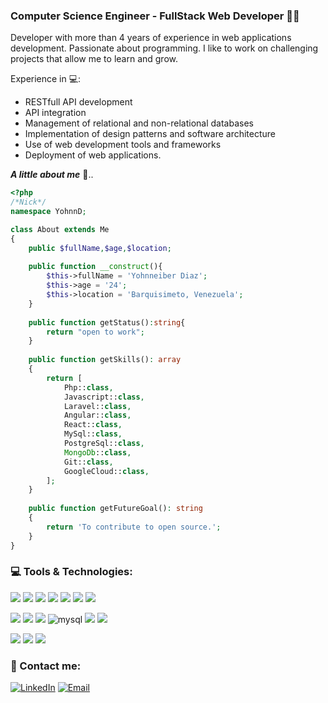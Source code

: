 ### Computer Science Engineer - FullStack Web Developer 🧑‍💻

Developer with more than 4 years of experience in web applications development. Passionate about programming. I like to work on challenging projects that allow me to learn and grow.

Experience in 💻:
* RESTfull API development
* API integration
* Management of relational and non-relational databases
* Implementation of design patterns and software architecture
* Use of web development tools and frameworks
* Deployment of web applications.


_**A little about me**_ 🧐..

```php
<?php
/*Nick*/
namespace YohnnD;

class About extends Me
{
    public $fullName,$age,$location;
   
    public function __construct(){
        $this->fullName = 'Yohnneiber Diaz';
        $this->age = '24';
        $this->location = 'Barquisimeto, Venezuela';
    }
    
    public function getStatus():string{
        return "open to work";
    }
    
    public function getSkills(): array
    {
        return [
            Php::class,
            Javascript::class,
            Laravel::class,
            Angular::class,
            React::class,
            MySql::class,
            PostgreSql::class,
            MongoDb::class,
            Git::class,
            GoogleCloud::class,
        ];
    }
 
    public function getFutureGoal(): string
    {
        return 'To contribute to open source.';
    }
}
```

### 💻 Tools & Technologies:
<img src="https://img.shields.io/badge/HTML5-E34F26?style=for-the-badge&logo=html5&logoColor=white" /> <img src="https://img.shields.io/badge/CSS3-1572B6?style=for-the-badge&logo=css3&logoColor=white" />
<img src="https://img.shields.io/badge/JavaScript-323330?style=for-the-badge&logo=javascript&logoColor=F7DF1E" /> <img src="https://img.shields.io/badge/React-20232A?style=for-the-badge&logo=react&logoColor=61DAFB" /> <img src="https://img.shields.io/badge/Angular-DD0031?style=for-the-badge&logo=angular&logoColor=white" />  <img src="https://img.shields.io/badge/Livewire-4e56a6?style=for-the-badge&logo=livewire&logoColor=white" />  <img src="https://img.shields.io/badge/Alpine%20JS-8BC0D0?style=for-the-badge&logo=alpinedotjs&logoColor=black" />

<img src="https://img.shields.io/badge/PHP-777BB4?style=for-the-badge&logo=php&logoColor=white" /> <img src="https://img.shields.io/badge/Laravel-FF2D20?style=for-the-badge&logo=laravel&logoColor=white" /> <img src="https://img.shields.io/badge/Node%20js-339933?style=for-the-badge&logo=nodedotjs&logoColor=white" />
<img alt="mysql" src="https://img.shields.io/badge/MySQL-005C84?style=for-the-badge&logo=mysql&logoColor=white"> <img src="https://img.shields.io/badge/PostgreSQL-316192?style=for-the-badge&logo=postgresql&logoColor=white" /> <img src="https://img.shields.io/badge/MongoDB-4EA94B?style=for-the-badge&logo=mongodb&logoColor=white" />

<img src="https://img.shields.io/badge/Google_Cloud-4285F4?style=for-the-badge&logo=google-cloud&logoColor=white" /> <img src="https://img.shields.io/badge/Linux-FCC624?style=for-the-badge&logo=linux&logoColor=black" /> <img src="https://img.shields.io/badge/GIT-E44C30?style=for-the-badge&logo=git&logoColor=white" />   

### 📲 Contact me:
[![LinkedIn](https://img.shields.io/badge/LinkedIn-0077B5?style=for-the-badge&logo=linkedin&logoColor=white" )](https://www.linkedin.com/in/yohnneiber-diaz-b830611a5/)
[![Email](https://img.shields.io/badge/Gmail-D14836?style=for-the-badge&logo=gmail&logoColor=white&labelColor=101010" )](mailto:yohnndev@gmail.com)